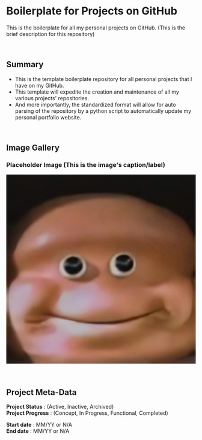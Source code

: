 # Boilerplate for Projects on GitHub

This is the boilerplate for all my personal projects on GitHub. (This is the brief description for this repository)

<br>

## Summary
 - This is the template boilerplate repository for all personal projects that I have on my GitHub. 
 - This template will expedite the creation and maintenance of all my various projects' repositories.
 - And more importantly, the standardized format will allow for auto parsing of the repository by a python script to automatically update my personal portfolio website.  

<br>

## Image Gallery

### Placeholder Image (This is the image's caption/label)
![Please end my suffering... (This is the image's alt text)](https://github.com/a-dubs/github-project-template/blob/master/image_gallery/Please%20replace%20me%20I%20am%20begging%20you.jpg)
<br>

<!-- 
### (This is the image's caption/label)
![(This is the image's alt text)](full_http_path_to_image)
<br> 
-->

<br>

## Project Meta-Data

**Project Status** : (Active, Inactive, Archived)  
**Project Progress** : (Concept, In Progress, Functional, Completed)

**Start date** : MM/YY or N/A  
**End date** : MM/YY or N/A  
